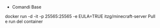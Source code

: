 - Comandi Base

docker run -d -it -p 25565:25565 -e EULA=TRUE itzg/minecraft-server                 Pull e run del container